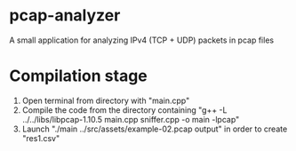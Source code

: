 # pcap-analyzer
A small application for analyzing IPv4 (TCP + UDP) packets in pcap files

# Compilation stage
1. Open terminal from directory with "main.cpp"
2. Compile the code from the directory containing "g++ -L ../../libs/libpcap-1.10.5 main.cpp sniffer.cpp -o main -lpcap"
3. Launch "./main ../src/assets/example-02.pcap output" in order to create "res1.csv"